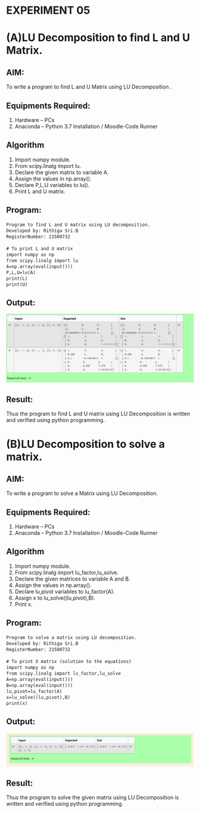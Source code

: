 # EXPERIMENT 05
# (A)LU Decomposition to find L and U Matrix.

## AIM:
To write a program to find L and U Matrix using LU Decomposition .

## Equipments Required:
1. Hardware – PCs
2. Anaconda – Python 3.7 Installation / Moodle-Code Runner

## Algorithm
1. Import numpy module.
2. From scipy.linalg import lu.
3. Declare the given matrix to variable A.
4. Assign the values in np.array().
5. Declare P,L,U variables to lu().
6. Print L and U matrix.

## Program:
```
Program to find L and U matrix using LU decomposition.
Developed by: Rithiga Sri.B
RegisterNumber: 21500732

# To print L and U matrix
import numpy as np
from scipy.linalg import lu
A=np.array(eval(input()))
P,L,U=lu(A)
print(L)
print(U)
```

## Output:
![lu decomposition](./Output1.png)


## Result:
Thus the program to find L and U matrix using LU Decomposition is written and verified using python programming.

# (B)LU Decomposition to solve a matrix.

## AIM:
To write a program to solve a Matrix using LU Decomposition.

## Equipments Required:
1. Hardware – PCs
2. Anaconda – Python 3.7 Installation / Moodle-Code Runner

## Algorithm
1. Import numpy module.
2. From scipy.linalg import lu_factor,lu_solve.
3. Declare the given matrices to variable A and B.
4. Assign the values in np.array().
5. Declare lu,pivot variables to lu_factor(A).
6. Assign x to lu_solve((lu,pivot),B).
7. Print x.

## Program:
```
Program to solve a matrix using LU decomposition.
Developed by: Rithiga Sri.B
RegisterNumber: 21500732 

# To print X matrix (solution to the equations)
import numpy as np
from scipy.linalg import lu_factor,lu_solve
A=np.array(eval(input()))
B=np.array(eval(input()))
lu,pivot=lu_factor(A)
x=lu_solve((lu,pivot),B)
print(x)
```

## Output:
![lu decomposition](./Output2.png)


## Result:
Thus the program to solve the given matrix using LU Decomposition is written and verified using python programming.

